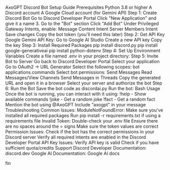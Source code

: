 AxoGPT Discord Bot Setup Guide
Prerequisites
Python 3.8 or higher
A Discord account
A Google Cloud account (for Gemini API)
Step 1: Create Discord Bot
Go to Discord Developer Portal
Click "New Application" and give it a name
3. Go to the "Bot" section
Click "Add Bot"
Under Privileged Gateway Intents, enable:
Message Content Intent
Server Members Intent
Save changes
Copy the bot token (you'll need this later)
Step 2: Get API Key
Google Gemini API Key:
Go to Google AI Studio
Create a new API key
Copy the key
Step 3: Install Required Packages
pip install discord.py
pip install google-generativeai
pip install python-dotenv
Step 4: Set Up Environment Variables
Create a file named .env in your project directory:
Step 5: Invite Bot to Server
Go back to Discord Developer Portal
Select your application
Go to OAuth2 → URL Generator
Select the following scopes:
bot
applications.commands
Select bot permissions:
Send Messages
Read Messages/View Channels
Send Messages in Threads
Copy the generated URL and open it in a browser
Select your server and authorize the bot
Step 6: Run the Bot
Save the bot code as discordai.py
Run the bot:
Bash
Usage
Once the bot is running, you can interact with it using:
!help - Show available commands
!joke - Get a random joke
!fact - Get a random fact
Mention the bot using @AxoGPT
Include "axogpt" in your message
Troubleshooting
Common Issues:
ModuleNotFoundError:
Make sure you've installed all required packages
Run pip install -r requirements.txt if using a requirements file
Invalid Token:
Double-check your .env file
Ensure there are no spaces around the = signs
Make sure the token values are correct
Permission Issues:
Check if the bot has the correct permissions in your Discord server
Verify all required intents are enabled in the Discord Developer Portal
API Key Issues:
Verify API key is valid
Check if you have sufficient quota/credits
Support
Discord Developer Documentation: discord.dev
Google AI Documentation: Google AI docs

fin
